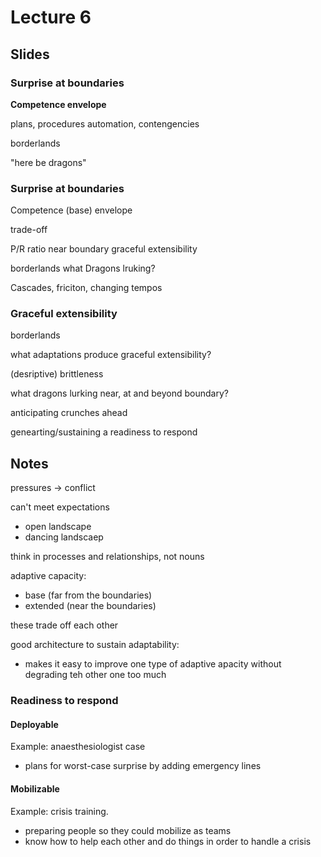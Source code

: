 # Lecture 6

## Slides


### Surprise at boundaries

**Competence envelope**

plans, procedures
automation, contengencies

borderlands

"here be dragons"


### Surprise at boundaries

Competence (base) envelope

trade-off

P/R ratio near boundary
graceful extensibility

borderlands
what Dragons lruking?

Cascades,  friciton, changing tempos

### Graceful extensibility

borderlands

what adaptations produce graceful extensibility?

(desriptive) brittleness

what dragons lurking near, at and beyond boundary?

anticipating crunches ahead

genearting/sustaining a readiness to respond


## Notes

pressures → conflict

can't meet expectations


* open landscape
* dancing landscaep

think in processes and relationships, not nouns

adaptive capacity:
* base (far from the boundaries)
* extended (near the boundaries)

these trade off each other


good architecture to sustain adaptability:
* makes it easy to improve one type of adaptive apacity without degrading teh other one too much


### Readiness to respond

#### Deployable

Example: anaesthesiologist case
* plans for worst-case surprise by adding emergency lines

#### Mobilizable

Example: crisis training.
* preparing people so they could mobilize as teams
* know how to help each other and do things in order to handle a crisis